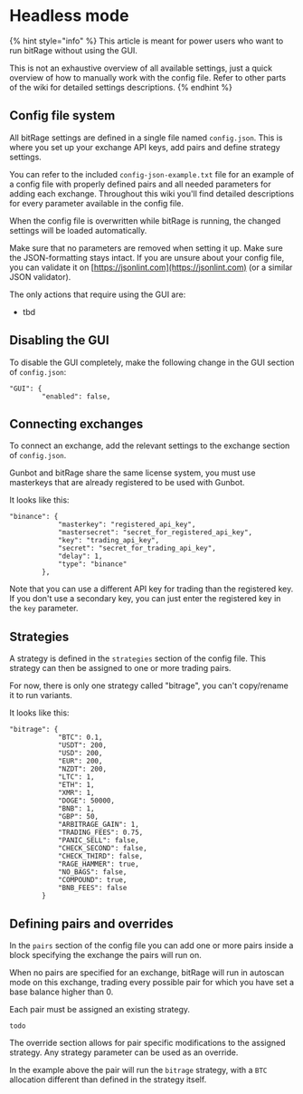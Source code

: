# Headless mode

{% hint style="info" %}
This article is meant for power users who want to run bitRage without using the GUI.

This is not an exhaustive overview of all available settings, just a quick overview of how to manually work with the config file. Refer to other parts of the wiki for detailed settings descriptions.
{% endhint %}

## Config file system

All bitRage settings are defined in a single file named `config.json`. This is where you set up your exchange API keys, add pairs and define strategy settings.

You can refer to the included `config-json-example.txt` file for an example of a config file with properly defined pairs and all needed parameters for adding each exchange. Throughout this wiki you'll find detailed descriptions for every parameter available in the config file.

When the config file is overwritten while bitRage is running, the changed settings will be loaded automatically.

Make sure that no parameters are removed when setting it up. Make sure the JSON-formatting stays intact. If you are unsure about your config file, you can validate it on [https://jsonlint.com](https://jsonlint.com) \(or a similar JSON validator\).

The only actions that require using the GUI are:

* tbd

## Disabling the GUI

To disable the GUI completely, make the following change in the GUI section of `config.json`:

```text
"GUI": {
        "enabled": false,
```

## Connecting exchanges

To connect an exchange, add the relevant settings to the exchange section of `config.json`. 

Gunbot and bitRage share the same license system, you must use masterkeys that are already registered to be used with Gunbot.

It looks like this:

```text
"binance": {
            "masterkey": "registered_api_key",
            "mastersecret": "secret_for_registered_api_key",
            "key": "trading_api_key",
            "secret": "secret_for_trading_api_key",
            "delay": 1,
            "type": "binance"
        },
```

Note that you can use a different API key for trading than the registered key. If you don't use a secondary key, you can just enter the registered key in the `key` parameter.

## Strategies

A strategy is defined in the `strategies` section of the config file. This strategy can then be assigned to one or more trading pairs. 

For now, there is only one strategy called "bitrage", you can't copy/rename it to run variants.

It looks like this:

```text
"bitrage": {
            "BTC": 0.1,
            "USDT": 200,
            "USD": 200,
            "EUR": 200,
            "NZDT": 200,
            "LTC": 1,
            "ETH": 1,
            "XMR": 1,
            "DOGE": 50000,
            "BNB": 1,
            "GBP": 50,
            "ARBITRAGE_GAIN": 1,
            "TRADING_FEES": 0.75,
            "PANIC_SELL": false,
            "CHECK_SECOND": false,
            "CHECK_THIRD": false,
            "RAGE_HAMMER": true,
            "NO_BAGS": false,
            "COMPOUND": true,
            "BNB_FEES": false
        }
```

## Defining pairs and overrides

In the `pairs` section of the config file you can add one or more pairs inside a block specifying the exchange the pairs will run on. 

When no pairs are specified for an exchange, bitRage will run in autoscan mode on this exchange, trading every possible pair for which you have set a base balance higher than 0.

Each pair must be assigned an existing strategy.

```text
todo
```

The override section allows for pair specific modifications to the assigned strategy. Any strategy parameter can be used as an override.

In the example above the pair will run the `bitrage` strategy, with a `BTC` allocation different than  defined in the strategy itself.

